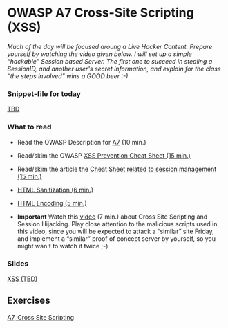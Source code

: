 # OWASP A7 Cross-Site Scripting (XSS)
*Much of the day will be focused aroung a Live Hacker Content. Prepare yourself by watching the video given below. I will set up a simple “hackable” Session based Server. The first one to succeed in stealing a SessionID, and another user's secret information, and explain for the class “the steps involved” wins a GOOD beer :-)*

### Snippet-file for today
[TBD](https://docs.google.com/document/d/1sGegv6K4DeDuTAmXMhepzAaeDfDjIqWNIpj-jLL-kcI/edit?usp=sharing)

### What to read

- Read the OWASP Description for [A7](https://owasp.org/www-project-top-ten/OWASP_Top_Ten_2017/Top_10-2017_A7-Cross-Site_Scripting_(XSS)) (10 min.)
- Read/skim the OWASP [XSS Prevention Cheat Sheet (15 min.)](https://cheatsheetseries.owasp.org/cheatsheets/Cross_Site_Scripting_Prevention_Cheat_Sheet.html)
- Read/skim the article the [Cheat Sheet related to session management (15 min.)](https://cheatsheetseries.owasp.org/cheatsheets/Session_Management_Cheat_Sheet.html)
- [HTML Sanitization (6 min.)](https://en.wikipedia.org/wiki/HTML_sanitization)
- [HTML Encoding (5 min.)](https://en.wikipedia.org/wiki/Character_encodings_in_HTML)

- **Important** Watch this [video](https://www.youtube.com/watch?v=cbmBDiR6WaY) (7 min.) about Cross Site Scripting and Session Hijacking. Play close attention to the malicious scripts used in this video, since you will be expected to attack a “similar” site Friday, and implement a “similar” proof of concept server by yourself, so you might wan't to watch it twice ;-)

### Slides

[XSS (TBD)](#)

## Exercises
[A7, Cross Site Scripting](https://docs.google.com/document/d/1EHVnI0sh9UCHdUpszFTtG_oxtYlOpGImYUimI5CotYY/edit?usp=sharing)


